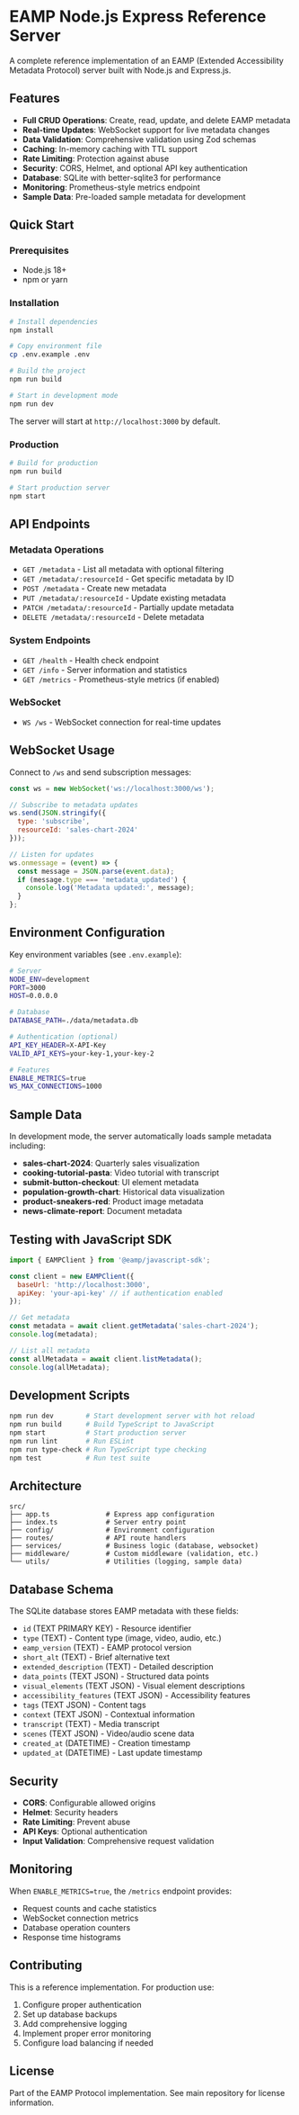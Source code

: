 # EAMP Node.js Express Reference Server

A complete reference implementation of an EAMP (Extended Accessibility Metadata Protocol) server built with Node.js and Express.js.

## Features

- **Full CRUD Operations**: Create, read, update, and delete EAMP metadata
- **Real-time Updates**: WebSocket support for live metadata changes
- **Data Validation**: Comprehensive validation using Zod schemas
- **Caching**: In-memory caching with TTL support
- **Rate Limiting**: Protection against abuse
- **Security**: CORS, Helmet, and optional API key authentication
- **Database**: SQLite with better-sqlite3 for performance
- **Monitoring**: Prometheus-style metrics endpoint
- **Sample Data**: Pre-loaded sample metadata for development

## Quick Start

### Prerequisites

- Node.js 18+ 
- npm or yarn

### Installation

```bash
# Install dependencies
npm install

# Copy environment file
cp .env.example .env

# Build the project
npm run build

# Start in development mode
npm run dev
```

The server will start at `http://localhost:3000` by default.

### Production

```bash
# Build for production
npm run build

# Start production server
npm start
```

## API Endpoints

### Metadata Operations

- `GET /metadata` - List all metadata with optional filtering
- `GET /metadata/:resourceId` - Get specific metadata by ID
- `POST /metadata` - Create new metadata
- `PUT /metadata/:resourceId` - Update existing metadata
- `PATCH /metadata/:resourceId` - Partially update metadata
- `DELETE /metadata/:resourceId` - Delete metadata

### System Endpoints

- `GET /health` - Health check endpoint
- `GET /info` - Server information and statistics
- `GET /metrics` - Prometheus-style metrics (if enabled)

### WebSocket

- `WS /ws` - WebSocket connection for real-time updates

## WebSocket Usage

Connect to `/ws` and send subscription messages:

```javascript
const ws = new WebSocket('ws://localhost:3000/ws');

// Subscribe to metadata updates
ws.send(JSON.stringify({
  type: 'subscribe',
  resourceId: 'sales-chart-2024'
}));

// Listen for updates
ws.onmessage = (event) => {
  const message = JSON.parse(event.data);
  if (message.type === 'metadata_updated') {
    console.log('Metadata updated:', message);
  }
};
```

## Environment Configuration

Key environment variables (see `.env.example`):

```bash
# Server
NODE_ENV=development
PORT=3000
HOST=0.0.0.0

# Database
DATABASE_PATH=./data/metadata.db

# Authentication (optional)
API_KEY_HEADER=X-API-Key
VALID_API_KEYS=your-key-1,your-key-2

# Features
ENABLE_METRICS=true
WS_MAX_CONNECTIONS=1000
```

## Sample Data

In development mode, the server automatically loads sample metadata including:

- **sales-chart-2024**: Quarterly sales visualization
- **cooking-tutorial-pasta**: Video tutorial with transcript
- **submit-button-checkout**: UI element metadata
- **population-growth-chart**: Historical data visualization
- **product-sneakers-red**: Product image metadata
- **news-climate-report**: Document metadata

## Testing with JavaScript SDK

```javascript
import { EAMPClient } from '@eamp/javascript-sdk';

const client = new EAMPClient({
  baseUrl: 'http://localhost:3000',
  apiKey: 'your-api-key' // if authentication enabled
});

// Get metadata
const metadata = await client.getMetadata('sales-chart-2024');
console.log(metadata);

// List all metadata
const allMetadata = await client.listMetadata();
console.log(allMetadata);
```

## Development Scripts

```bash
npm run dev        # Start development server with hot reload
npm run build      # Build TypeScript to JavaScript
npm start          # Start production server
npm run lint       # Run ESLint
npm run type-check # Run TypeScript type checking
npm test           # Run test suite
```

## Architecture

```
src/
├── app.ts              # Express app configuration
├── index.ts            # Server entry point
├── config/             # Environment configuration
├── routes/             # API route handlers
├── services/           # Business logic (database, websocket)
├── middleware/         # Custom middleware (validation, etc.)
└── utils/              # Utilities (logging, sample data)
```

## Database Schema

The SQLite database stores EAMP metadata with these fields:

- `id` (TEXT PRIMARY KEY) - Resource identifier
- `type` (TEXT) - Content type (image, video, audio, etc.)
- `eamp_version` (TEXT) - EAMP protocol version
- `short_alt` (TEXT) - Brief alternative text
- `extended_description` (TEXT) - Detailed description
- `data_points` (TEXT JSON) - Structured data points
- `visual_elements` (TEXT JSON) - Visual element descriptions
- `accessibility_features` (TEXT JSON) - Accessibility features
- `tags` (TEXT JSON) - Content tags
- `context` (TEXT JSON) - Contextual information
- `transcript` (TEXT) - Media transcript
- `scenes` (TEXT JSON) - Video/audio scene data
- `created_at` (DATETIME) - Creation timestamp
- `updated_at` (DATETIME) - Last update timestamp

## Security

- **CORS**: Configurable allowed origins
- **Helmet**: Security headers
- **Rate Limiting**: Prevent abuse
- **API Keys**: Optional authentication
- **Input Validation**: Comprehensive request validation

## Monitoring

When `ENABLE_METRICS=true`, the `/metrics` endpoint provides:

- Request counts and cache statistics
- WebSocket connection metrics
- Database operation counters
- Response time histograms

## Contributing

This is a reference implementation. For production use:

1. Configure proper authentication
2. Set up database backups
3. Add comprehensive logging
4. Implement proper error monitoring
5. Configure load balancing if needed

## License

Part of the EAMP Protocol implementation. See main repository for license information.